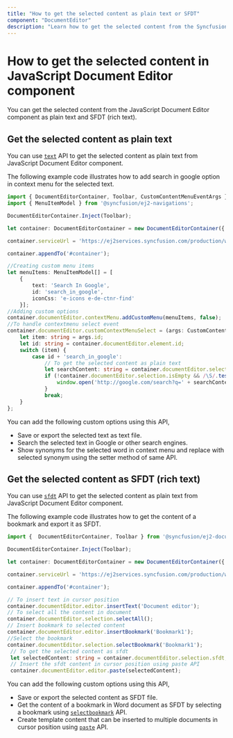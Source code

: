 ```yaml
---
title: "How to get the selected content as plain text or SFDT" 
component: "DocumentEditor" 
description: "Learn how to get the selected content from the Syncfusion JavaScript Document Editor component as plain text or SFDT (rich text)." 
---
```


# How to get the selected content in JavaScript Document Editor component

You can get the selected content from the JavaScript Document Editor component as plain text and SFDT (rich text).

## Get the selected content as plain text

You can use [`text`](../../api/document-editor/selection/#text-code-classlanguage-textstringcode) API to get the selected content as plain text from JavaScript Document Editor component.

The following example code illustrates how to add search in google option in context menu for the selected text.

```typescript
import { DocumentEditorContainer, Toolbar, CustomContentMenuEventArgs } from '@syncfusion/ej2-documenteditor';
import { MenuItemModel } from '@syncfusion/ej2-navigations';

DocumentEditorContainer.Inject(Toolbar);

let container: DocumentEditorContainer = new DocumentEditorContainer({ enableToolbar: true, height: '590px' });

container.serviceUrl = 'https://ej2services.syncfusion.com/production/web-services/api/documenteditor/';

container.appendTo('#container');

//Creating custom menu items
let menuItems: MenuItemModel[] = [
    {
        text: 'Search In Google',
        id: 'search_in_google',
        iconCss: 'e-icons e-de-ctnr-find'
    }];
//Adding custom options
container.documentEditor.contextMenu.addCustomMenu(menuItems, false);
//To handle contextmenu select event
container.documentEditor.customContextMenuSelect = (args: CustomContentMenuEventArgs): void => {
    let item: string = args.id;
    let id: string = container.documentEditor.element.id;
    switch (item) {
        case id + 'search_in_google':
            // To get the selected content as plain text
            let searchContent: string = container.documentEditor.selection.text;
            if (!container.documentEditor.selection.isEmpty && /\S/.test(searchContent)) {
                window.open('http://google.com/search?q=' + searchContent);
            }
            break;
    }
};
```

You can add the following custom options using this API,

* Save or export the selected text as text file.
* Search the selected text in Google or other search engines.
* Show synonyms for the selected word in context menu and replace with selected synonym using the setter method of same API.

## Get the selected content as SFDT (rich text)

You can use [`sfdt`](../../api/document-editor/selection/#sfdt-code-classlanguage-textstringcode) API to get the selected content as plain text from JavaScript Document Editor component.

The following example code illustrates how to get the content of a bookmark and export it as SFDT.

```typescript
import {  DocumentEditorContainer, Toolbar } from '@syncfusion/ej2-documenteditor';

DocumentEditorContainer.Inject(Toolbar);

let container: DocumentEditorContainer = new DocumentEditorContainer({ enableToolbar: true, height: '590px' });

container.serviceUrl = 'https://ej2services.syncfusion.com/production/web-services/api/documenteditor/';

container.appendTo('#container');

// To insert text in cursor position
container.documentEditor.editor.insertText('Document editor');
// To select all the content in document
container.documentEditor.selection.selectAll();
// Insert bookmark to selected content
container.documentEditor.editor.insertBookmark('Bookmark1');
//Select the bookmark
container.documentEditor.selection.selectBookmark('Bookmark1');
 // To get the selected content as sfdt
 let selectedContent: string = container.documentEditor.selection.sfdt;
 // Insert the sfdt content in cursor position using paste API
 container.documentEditor.editor.paste(selectedContent);

```

You can add the following custom options using this API,

* Save or export the selected content as SFDT file.
* Get the content of a bookmark in Word document as SFDT by selecting a bookmark using [`selectbookmark`](../../api/document-editor/editor/#selectbookmark) API.
* Create template content that can be inserted to multiple documents in cursor position using [`paste`](../../api/document-editor/editor/#paste) API.